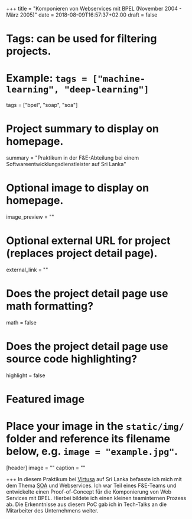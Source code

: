 +++
title = "Komponieren von Webservices mit BPEL (November 2004 - März 2005)"
date = 2018-08-09T16:57:37+02:00
draft = false

# Tags: can be used for filtering projects.
# Example: `tags = ["machine-learning", "deep-learning"]`
tags = ["bpel", "soap", "soa"]

# Project summary to display on homepage.
summary = "Praktikum in der F&E-Abteilung bei einem Softwareentwicklungsdienstleister auf Sri Lanka"

# Optional image to display on homepage.
image_preview = ""

# Optional external URL for project (replaces project detail page).
external_link = ""

# Does the project detail page use math formatting?
math = false

# Does the project detail page use source code highlighting?
highlight = false

# Featured image
# Place your image in the `static/img/` folder and reference its filename below, e.g. `image = "example.jpg"`.
[header]
image = ""
caption = ""

+++
In diesem Praktikum bei [Virtusa](https://www.virtusa.com/about-virtusa/) auf Sri Lanka befasste ich mich mit dem Thema [SOA](https://de.wikipedia.org/wiki/Serviceorientierte_Architektur) und Webservices. Ich war Teil eines F&E-Teams und entwickelte einen Proof-of-Concept für die Komponierung von Web Services mit BPEL. Hierbei bildete ich einen kleinen teaminternen Prozess ab. Die Erkenntnisse aus diesem PoC gab ich in Tech-Talks an die Mitarbeiter des Unternehmens weiter.
